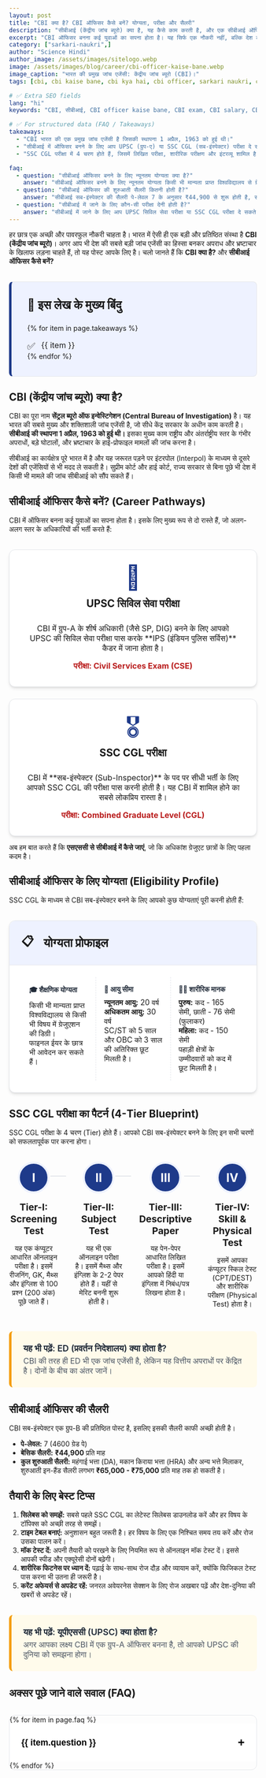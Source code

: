 ```yaml
---
layout: post
title: "CBI क्या है? CBI ऑफिसर कैसे बनें? योग्यता, परीक्षा और सैलरी"
description: "सीबीआई (केंद्रीय जांच ब्यूरो) क्या है, यह कैसे काम करती है, और एक सीबीआई ऑफिसर कैसे बनें? जानें योग्यता, परीक्षा पैटर्न, सैलरी और पूरी प्रक्रिया।"
excerpt: "CBI ऑफिसर बनना कई युवाओं का सपना होता है। यह सिर्फ एक नौकरी नहीं, बल्कि देश की सबसे बड़ी जांच एजेंसी का हिस्सा बनकर देश सेवा करने का एक मौका है। अगर आप भी जानना चाहते हैं कि CBI में कैसे जाएं, UPSC और SSC CGL में से कौन-सा रास्ता चुनें, और इस पावरफुल जॉब की सैलरी कितनी है, तो यह गाइड आपके लिए ही है।"
category: ["sarkari-naukri",]
author: "Science Hindi"
author_image: /assets/images/sitelogo.webp
image: /assets/images/blog/career/cbi-officer-kaise-bane.webp
image_caption: "भारत की प्रमुख जांच एजेंसी: केंद्रीय जांच ब्यूरो (CBI)।"
tags: [cbi, cbi kaise bane, cbi kya hai, cbi officer, sarkari naukri, career, ssc cgl, upsc]

# ✅ Extra SEO fields
lang: "hi"
keywords: "CBI, सीबीआई, CBI officer kaise bane, CBI exam, CBI salary, CBI eligibility, SSC CGL, UPSC, केंद्रीय जांच ब्यूरो"

# ✅ For structured data (FAQ / Takeaways)
takeaways:
  - "CBI भारत की एक प्रमुख जांच एजेंसी है जिसकी स्थापना 1 अप्रैल, 1963 को हुई थी।"
  - "सीबीआई में ऑफिसर बनने के लिए आप UPSC (ग्रुप-ए) या SSC CGL (सब-इंस्पेक्टर) परीक्षा दे सकते हैं।"
  - "SSC CGL परीक्षा में 4 चरण होते हैं, जिसमें लिखित परीक्षा, शारीरिक परीक्षण और इंटरव्यू शामिल है।"

faq:
  - question: "सीबीआई ऑफिसर बनने के लिए न्यूनतम योग्यता क्या है?"
    answer: "सीबीआई ऑफिसर बनने के लिए न्यूनतम योग्यता किसी भी मान्यता प्राप्त विश्वविद्यालय से ग्रेजुएशन है।"
  - question: "सीबीआई ऑफिसर की शुरुआती सैलरी कितनी होती है?"
    answer: "सीबीआई सब-इंस्पेक्टर की सैलरी पे-लेवल 7 के अनुसार ₹44,900 से शुरू होती है, साथ में अन्य भत्ते भी मिलते हैं।"
  - question: "सीबीआई में जाने के लिए कौन-सी परीक्षा देनी होती है?"
    answer: "सीबीआई में जाने के लिए आप UPSC सिविल सेवा परीक्षा या SSC CGL परीक्षा दे सकते हैं।"
---
```


<style>
:root {
  --post-primary-color: #1e3a8a; /* Indigo-900 */
  --post-secondary-color: #b91c1c; /* Red-700 */
  --post-text-color-primary: #1f2937;
  --post-text-color-secondary: #4b5563;
  --post-bg-light: #eef2ff; /* Indigo-50 */
  --post-bg-card: #ffffff;
  --post-border-light: #e5e7eb;
  --post-box-shadow: 0 4px 6px -1px rgba(0,0,0,0.1), 0 2px 4px -2px rgba(0,0,0,0.1);
}
.post-prose{font-family:'Inter',sans-serif;color:var(--post-text-color-secondary);line-height:1.8;font-size:1.1rem}.post-prose h1,.post-prose h2,.post-prose h3,.post-prose h4,.post-prose h5,.post-prose h6{font-family:'Poppins',sans-serif;color:var(--post-text-color-primary);font-weight:700;line-height:1.3}.post-prose h2{font-size:2.25rem;margin-top:3.5rem;margin-bottom:1.5rem;text-align:center;position:relative;padding-bottom:1rem}.post-prose h2::after{content:'';position:absolute;width:80px;height:4px;background:linear-gradient(to right,var(--post-primary-color),var(--post-secondary-color));bottom:0;left:50%;transform:translateX(-50%);border-radius:2px}.post-prose h3{font-size:1.75rem;margin-top:2.5rem;margin-bottom:1rem}.post-prose strong{font-weight:600;color:var(--post-text-color-primary)}.post-prose ul{list-style-type:'✔ ';padding-left:1.5rem}

/* === NEW: Key Takeaways Component === */
.takeaways-box{margin-top:2rem;background-color:var(--post-bg-light);border:1px solid var(--post-border-light);border-left:5px solid var(--post-primary-color);border-radius:.5rem;padding:2rem}.takeaways-box h3{margin-top:0;font-size:1.5rem;display:flex;align-items:center;gap:.75rem}.takeaways-box ul{list-style:none;padding:0;margin:0}.takeaways-box li{display:flex;align-items:flex-start;gap:.75rem;margin-top:1rem;font-size:1rem}.takeaways-box li::before{content:'✅';font-size:1.2rem}

/* === NEW: Career Pathways Grid === */
.pathways-grid{display:grid;grid-template-columns:repeat(auto-fit,minmax(300px,1fr));gap:1.5rem;margin-top:2rem}.pathway-card{background-color:var(--post-bg-card);border:1px solid var(--post-border-light);border-radius:.75rem;padding:2rem;text-align:center;box-shadow:var(--post-box-shadow)}.pathway-icon{font-size:3rem;line-height:1;margin-bottom:1rem;color:var(--post-primary-color)}.pathway-card h4{font-size:1.3rem;margin-top:0}.pathway-card p{font-size:1rem;margin:1rem 0 0 0}.pathway-exam{font-weight:bold;color:var(--post-secondary-color);margin-top:.5rem}

/* === NEW: Eligibility Profile Card === */
.eligibility-profile-card{margin-top:2rem;background-color:var(--post-bg-card);border:1px solid var(--post-border-light);border-radius:.75rem;box-shadow:var(--post-box-shadow)}.eligibility-header{background-color:var(--post-bg-light);padding:1.5rem;border-bottom:1px solid var(--post-border-light);border-radius:.75rem .75rem 0 0}.eligibility-header h4{margin:0;font-size:1.5rem;display:flex;align-items:center;gap:.75rem}.eligibility-content{display:grid;grid-template-columns:1fr;padding:1.5rem}@media(min-width:768px){.eligibility-content{grid-template-columns:repeat(3,1fr)}}.eligibility-section{padding:1rem}.eligibility-section+.eligibility-section{border-top:1px dashed var(--post-border-light)}@media(min-width:768px){.eligibility-section+.eligibility-section{border-top:none;border-left:1px dashed var(--post-border-light)}}.eligibility-title{font-weight:bold;color:var(--post-text-color-primary);margin-bottom:.5rem;display:block}.eligibility-details ul{list-style:none;padding:0;margin:0;font-size:.95rem}

/* === NEW: 4-Tier Examination Blueprint === */
.exam-blueprint{margin-top:2rem;display:grid;grid-template-columns:1fr;gap:2rem}@media(min-width:768px){.exam-blueprint{grid-template-columns:repeat(4,1fr)}}.blueprint-step{text-align:center;position:relative}.blueprint-step:not(:last-child)::after{content:'';position:absolute;right:-1rem;top:1.75rem;width:2rem;height:2px;background-color:var(--post-border-light);display:none}@media(min-width:768px){.blueprint-step:not(:last-child)::after{display:block}}.step-number{width:3.5rem;height:3.5rem;margin:0 auto 1rem auto;border-radius:50%;background-color:var(--post-primary-color);color:white;font-size:1.5rem;font-weight:bold;display:grid;place-items:center;border:4px solid var(--post-bg-light)}.blueprint-step h4{font-size:1.2rem;margin:0 0 .5rem 0}.blueprint-step p{font-size:.9rem}

.info-box-link{display:block;margin:2rem 0;padding:1.5rem;background-color:#fffbeb;border-left:5px solid #f59e0b;border-radius:.5rem;text-decoration:none;transition:box-shadow .2s ease}.info-box-link:hover{box-shadow:var(--post-box-shadow)}.info-box-link .info-box-title{font-weight:600;color:var(--post-text-color-primary);display:block;margin-bottom:.25rem;font-size:1.1rem}.info-box-link .info-box-description{display:block;margin:0;color:var(--post-text-color-secondary);font-size:1rem}

/* === FAQ Accordion === */
.faq-accordion{margin-top:2rem;border:1px solid var(--post-border-light);border-radius:.75rem;overflow:hidden}.faq-item+.faq-item{border-top:1px solid var(--post-border-light)}.faq-question{width:100%;background-color:var(--post-bg-card);padding:1.5rem;text-align:left;border:none;font-size:1.1rem;font-weight:600;cursor:pointer;display:flex;justify-content:space-between;align-items:center}.faq-question::after{content:'+';font-size:1.5rem;transition:transform .2s ease}.faq-question.active::after{transform:rotate(45deg)}.faq-answer{padding:0 1.5rem;max-height:0;overflow:hidden;transition:max-height .3s ease-out,padding .3s ease-out}.faq-answer p{margin:0;padding-bottom:1.5rem}

/* === DARK MODE OVERRIDES === */
.dark-mode .post-prose{--post-text-color-primary:#f1f5f9;--post-text-color-secondary:#a1a1aa;--post-bg-light:#1e293b;--post-bg-card:#1f2937}.dark-mode .takeaways-box{background-color:#1e293b;border-left-color:var(--post-secondary-color)}.dark-mode .pathway-card{background-color:#1f2937}.dark-mode .pathway-icon{color:var(--post-secondary-color)}.dark-mode .eligibility-profile-card{background-color:#1f2937}.dark-mode .eligibility-header{background-color:#1e293b}.dark-mode .step-number{background-color:var(--post-secondary-color);border-color:#111827}.dark-mode .info-box-link{background-color:#422006;border-left-color:#f59e0b}.dark-mode .faq-question,.dark-mode .faq-item+.faq-item{background-color:#1f2937;border-color:var(--post-border-light)}
</style>

हर छात्र एक अच्छी और पावरफुल नौकरी चाहता है। भारत में ऐसी ही एक बड़ी और प्रतिष्ठित संस्था है **CBI (केंद्रीय जांच ब्यूरो)**। अगर आप भी देश की सबसे बड़ी जांच एजेंसी का हिस्सा बनकर अपराध और भ्रष्टाचार के खिलाफ लड़ना चाहते हैं, तो यह पोस्ट आपके लिए है। चलो जानते हैं कि **CBI क्या है?** और **सीबीआई ऑफिसर कैसे बनें?**

<div class="takeaways-box">
  <h3>📝 इस लेख के मुख्य बिंदु</h3>
  <ul>
  {% for item in page.takeaways %}
    <li>{{ item }}</li>
  {% endfor %}
  </ul>
</div>

## CBI (केंद्रीय जांच ब्यूरो) क्या है?
CBI का पूरा नाम **सेंट्रल ब्यूरो ऑफ इन्वेस्टिगेशन (Central Bureau of Investigation)** है। यह भारत की सबसे मुख्य और शक्तिशाली जांच एजेंसी है, जो सीधे केंद्र सरकार के अधीन काम करती है। **सीबीआई की स्थापना 1 अप्रैल, 1963 को हुई थी।** इसका मुख्य काम राष्ट्रीय और अंतर्राष्ट्रीय स्तर के गंभीर अपराधों, बड़े घोटालों, और भ्रष्टाचार के हाई-प्रोफाइल मामलों की जांच करना है।

सीबीआई का कार्यक्षेत्र पूरे भारत में है और यह जरूरत पड़ने पर इंटरपोल (Interpol) के माध्यम से दूसरे देशों की एजेंसियों से भी मदद ले सकती है। सुप्रीम कोर्ट और हाई कोर्ट, राज्य सरकार से बिना पूछे भी देश में किसी भी मामले की जांच सीबीआई को सौंप सकते हैं।

## सीबीआई ऑफिसर कैसे बनें? (Career Pathways)
CBI में ऑफिसर बनना कई युवाओं का सपना होता है। इसके लिए मुख्य रूप से दो रास्ते हैं, जो अलग-अलग स्तर के अधिकारियों की भर्ती करते हैं:

<div class="pathways-grid">
  <div class="pathway-card">
    <div class="pathway-icon">👑</div>
    <h4>UPSC सिविल सेवा परीक्षा</h4>
    <p>CBI में ग्रुप-A के शीर्ष अधिकारी (जैसे SP, DIG) बनने के लिए आपको UPSC की सिविल सेवा परीक्षा पास करके **IPS (इंडियन पुलिस सर्विस)** कैडर में जाना होता है।</p>
    <p class="pathway-exam">परीक्षा: Civil Services Exam (CSE)</p>
  </div>
  <div class="pathway-card">
    <div class="pathway-icon">🎖️</div>
    <h4>SSC CGL परीक्षा</h4>
    <p>CBI में **सब-इंस्पेक्टर (Sub-Inspector)** के पद पर सीधी भर्ती के लिए आपको SSC CGL की परीक्षा पास करनी होती है। यह CBI में शामिल होने का सबसे लोकप्रिय रास्ता है।</p>
    <p class="pathway-exam">परीक्षा: Combined Graduate Level (CGL)</p>
  </div>
</div>

अब हम बात करते हैं कि **एसएससी से सीबीआई में कैसे जाएं**, जो कि अधिकांश ग्रेजुएट छात्रों के लिए पहला कदम है।

## सीबीआई ऑफिसर के लिए योग्यता (Eligibility Profile)
SSC CGL के माध्यम से CBI सब-इंस्पेक्टर बनने के लिए आपको कुछ योग्यताएं पूरी करनी होती हैं:

<div class="eligibility-profile-card">
  <div class="eligibility-header">
    <h4><span style="font-size:1.5rem; margin-right:.5rem;">📋</span> योग्यता प्रोफाइल</h4>
  </div>
  <div class="eligibility-content">
    <div class="eligibility-section">
      <span class="eligibility-title">🎓 शैक्षणिक योग्यता</span>
      <div class="eligibility-details">
        <ul>
          <li>किसी भी मान्यता प्राप्त विश्वविद्यालय से किसी भी विषय में ग्रेजुएशन की डिग्री।</li>
          <li>फाइनल ईयर के छात्र भी आवेदन कर सकते हैं।</li>
        </ul>
      </div>
    </div>
    <div class="eligibility-section">
      <span class="eligibility-title">🎂 आयु सीमा</span>
       <div class="eligibility-details">
        <ul>
          <li><strong>न्यूनतम आयु:</strong> 20 वर्ष</li>
          <li><strong>अधिकतम आयु:</strong> 30 वर्ष</li>
          <li>SC/ST को 5 साल और OBC को 3 साल की अतिरिक्त छूट मिलती है।</li>
        </ul>
      </div>
    </div>
    <div class="eligibility-section">
      <span class="eligibility-title">🏋️‍♂️ शारीरिक मानक</span>
       <div class="eligibility-details">
        <ul>
          <li><strong>पुरुष:</strong> कद - 165 सेमी, छाती - 76 सेमी (फुलाकर)</li>
          <li><strong>महिला:</strong> कद - 150 सेमी</li>
          <li>पहाड़ी क्षेत्रों के उम्मीदवारों को कद में छूट मिलती है।</li>
        </ul>
      </div>
    </div>
  </div>
</div>

## SSC CGL परीक्षा का पैटर्न (4-Tier Blueprint)
SSC CGL परीक्षा के 4 चरण (Tier) होते हैं। आपको CBI सब-इंस्पेक्टर बनने के लिए इन सभी चरणों को सफलतापूर्वक पार करना होगा।

<div class="exam-blueprint">
  <div class="blueprint-step">
    <div class="step-number">I</div>
    <h4>Tier-I: Screening Test</h4>
    <p>यह एक कंप्यूटर आधारित ऑनलाइन परीक्षा है। इसमें रीजनिंग, GK, मैथ्स और इंग्लिश से 100 प्रश्न (200 अंक) पूछे जाते हैं।</p>
  </div>
  <div class="blueprint-step">
    <div class="step-number">II</div>
    <h4>Tier-II: Subject Test</h4>
    <p>यह भी एक ऑनलाइन परीक्षा है। इसमें मैथ्स और इंग्लिश के 2-2 पेपर होते हैं। यहीं से मेरिट बननी शुरू होती है।</p>
  </div>
  <div class="blueprint-step">
    <div class="step-number">III</div>
    <h4>Tier-III: Descriptive Paper</h4>
    <p>यह पेन-पेपर आधारित लिखित परीक्षा है। इसमें आपको हिंदी या इंग्लिश में निबंध/पत्र लिखना होता है।</p>
  </div>
  <div class="blueprint-step">
    <div class="step-number">IV</div>
    <h4>Tier-IV: Skill & Physical Test</h4>
    <p>इसमें आपका कंप्यूटर स्किल टेस्ट (CPT/DEST) और शारीरिक परीक्षण (Physical Test) होता है।</p>
  </div>
</div>

<a href="https://sciencehindi.in/ed-kya-hai/" class="info-box-link">
  <span class="info-box-title">यह भी पढ़ें: ED (प्रवर्तन निदेशालय) क्या होता है?</span>
  <span class="info-box-description">CBI की तरह ही ED भी एक जांच एजेंसी है, लेकिन यह वित्तीय अपराधों पर केंद्रित है। दोनों के बीच का अंतर जानें।</span>
</a>

## सीबीआई ऑफिसर की सैलरी
CBI सब-इंस्पेक्टर एक ग्रुप-B की प्रतिष्ठित पोस्ट है, इसलिए इसकी सैलरी काफी अच्छी होती है।
* **पे-लेवल:** 7 (4600 ग्रेड पे)
* **बेसिक सैलरी:** **₹44,900** प्रति माह
* **कुल शुरुआती सैलरी:** महंगाई भत्ता (DA), मकान किराया भत्ता (HRA) और अन्य भत्ते मिलाकर, शुरुआती इन-हैंड सैलरी लगभग **₹65,000 - ₹75,000** प्रति माह तक हो सकती है।

## तैयारी के लिए बेस्ट टिप्स
1.  **सिलेबस को समझें:** सबसे पहले SSC CGL का लेटेस्ट सिलेबस डाउनलोड करें और हर विषय के टॉपिक्स को अच्छी तरह से समझें।
2.  **टाइम टेबल बनाएं:** अनुशासन बहुत जरूरी है। हर विषय के लिए एक निश्चित समय तय करें और रोज उसका पालन करें।
3.  **मॉक टेस्ट दें:** अपनी तैयारी को परखने के लिए नियमित रूप से ऑनलाइन मॉक टेस्ट दें। इससे आपकी स्पीड और एक्यूरेसी दोनों बढ़ेगी।
4.  **शारीरिक फिटनेस पर ध्यान दें:** पढ़ाई के साथ-साथ रोज दौड़ और व्यायाम करें, क्योंकि फिजिकल टेस्ट पास करना भी उतना ही जरूरी है।
5.  **करेंट अफेयर्स से अपडेट रहें:** जनरल अवेयरनेस सेक्शन के लिए रोज अखबार पढ़ें और देश-दुनिया की खबरों से अपडेट रहें।

<a href="https://sciencehindi.in/upsc-kya-hota-hai-hindi-me/" class="info-box-link">
  <span class="info-box-title">यह भी पढ़ें: यूपीएससी (UPSC) क्या होता है?</span>
  <span class="info-box-description">अगर आपका लक्ष्य CBI में एक ग्रुप-A ऑफिसर बनना है, तो आपको UPSC की दुनिया को समझना होगा।</span>
</a>

## अक्सर पूछे जाने वाले सवाल (FAQ)
<div class="faq-accordion">
{% for item in page.faq %}
  <div class="faq-item">
    <button class="faq-question">{{ item.question }}</button>
    <div class="faq-answer">
      <p>{{ item.answer }}</p>
    </div>
  </div>
{% endfor %}
</div>

<script>
document.addEventListener('DOMContentLoaded', () => {
    // Logic for FAQ Accordion
    const faqContainer = document.querySelector('.faq-accordion');
    if(faqContainer) {
        const faqQuestions = faqContainer.querySelectorAll('.faq-question');
        faqQuestions.forEach(item => {
            item.addEventListener('click', () => {
                const answer = item.nextElementSibling;
                const isActive = item.classList.contains('active');
                
                // Close all others
                faqQuestions.forEach(q => {
                    q.classList.remove('active');
                    q.nextElementSibling.style.maxHeight = '0';
                    q.nextElementSibling.style.padding = '0 1.5rem';
                });

                if (!isActive) {
                    item.classList.add('active');
                    answer.style.maxHeight = answer.scrollHeight + 'px';
                    answer.style.padding = '1.5rem';
                    answer.style.paddingTop = '0';
                }
            });
        });
    }
});
</script>